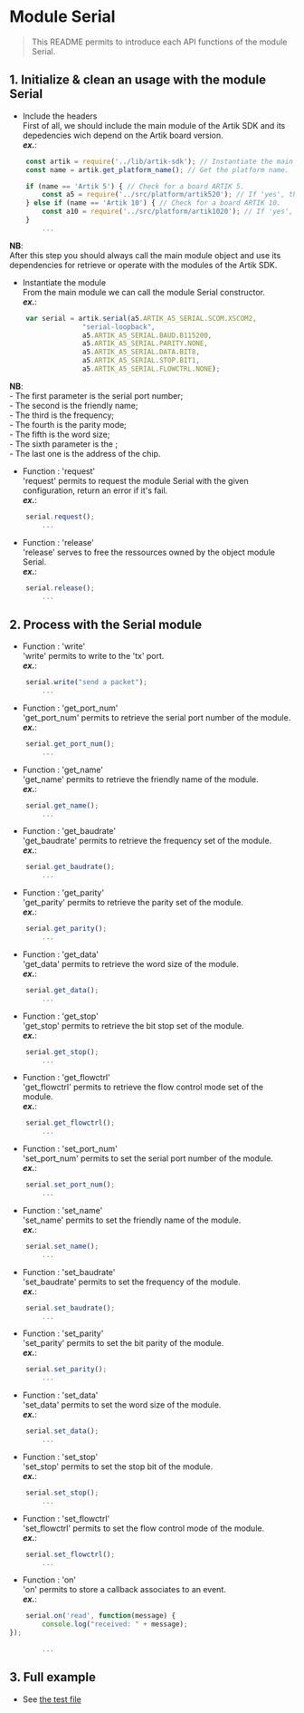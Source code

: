 # Module Serial
   > This README permits to introduce each API functions of the module Serial.

## 1. Initialize & clean an usage with the module Serial
   * Include the headers  
   First of all, we should include the main module of the Artik SDK and its depedencies wich depend on the Artik board version.  
   **_ex\._**:  

```javascript
	const artik = require('../lib/artik-sdk'); // Instantiate the main module object for accessing to the Artik SDK.  
	const name = artik.get_platform_name(); // Get the platform name.  

	if (name == 'Artik 5') { // Check for a board ARTIK 5.  
		const a5 = require('../src/platform/artik520'); // If 'yes', then instantiate the platform depedencies.  
	} else if (name == 'Artik 10') { // Check for a board ARTIK 10.  
		const a10 = require('../src/platform/artik1020'); // If 'yes', then instantiate the platform depedencies.  
	}
		...
```
 __NB__:  
   After this step you should always call the main module object and use its dependencies for retrieve or operate with the modules of the Artik SDK.    
   
   * Instantiate the module  
   From the main module we can call the module Serial constructor.  
   **_ex\._**:  

```javascript
	var serial = artik.serial(a5.ARTIK_A5_SERIAL.SCOM.XSCOM2,
				  "serial-loopback",
				  a5.ARTIK_A5_SERIAL.BAUD.B115200,
				  a5.ARTIK_A5_SERIAL.PARITY.NONE,
				  a5.ARTIK_A5_SERIAL.DATA.BIT8,
				  a5.ARTIK_A5_SERIAL.STOP.BIT1,
				  a5.ARTIK_A5_SERIAL.FLOWCTRL.NONE);

```
 __NB__:  
   \- The first parameter is the serial port number;  
   \- The second is the friendly name;  
   \- The third is the frequency;  
   \- The fourth is the parity mode;  
   \- The fifth is the word size;  
   \- The sixth parameter is the ;  
   \- The last one is the address of the chip.  

   * Function : 'request'  
   'request' permits to request the module Serial with the given configuration, return an error if it's fail.  
   **_ex\._**:  

```javascript
	serial.request();
		...
```

   * Function : 'release'  
   'release' serves to free the ressources owned by the object module Serial.  
   **_ex\._**:  

```javascript
	serial.release();
		...
```

## 2. Process with the Serial module
   * Function : 'write'  
   'write' permits to write to the 'tx' port.  
   **_ex\._**:  

```javascript
	serial.write("send a packet");
		...
```
   * Function : 'get_port_num'   
   'get_port_num' permits to retrieve the serial port number of the module.  
   **_ex\._**:  

```javascript
	serial.get_port_num();
		...
```

   * Function : 'get_name'  
   'get_name' permits to retrieve the friendly name of the module.  
   **_ex\._**:  

```javascript
	serial.get_name();
		...
```

   * Function : 'get_baudrate'  
   'get_baudrate' permits to retrieve the frequency set of the module.  
   **_ex\._**:  

```javascript
	serial.get_baudrate();
		...
```

   * Function : 'get_parity'  
   'get_parity' permits to retrieve the parity set of the module.  
   **_ex\._**:  

```javascript
	serial.get_parity();
		...
```

   * Function : 'get_data'  
   'get_data' permits to retrieve the word size of the module.  
   **_ex\._**:  

```javascript
	serial.get_data();
		...
```

   * Function : 'get_stop'  
   'get_stop' permits to retrieve the bit stop set of the module.  
   **_ex\._**:  

```javascript
	serial.get_stop();
		...
```

   * Function : 'get_flowctrl'  
   'get_flowctrl' permits to retrieve the flow control mode set of the module.  
   **_ex\._**:  

```javascript
	serial.get_flowctrl();
		...
```

   * Function : 'set_port_num'  
   'set_port_num' permits to set the serial port number of the module.  
   **_ex\._**:  

```javascript
	serial.set_port_num();
		...
```

   * Function : 'set_name'  
   'set_name' permits to set the friendly name of the module.  
   **_ex\._**:  

```javascript
	serial.set_name();
		...
```

   * Function : 'set_baudrate'  
   'set_baudrate' permits to set the frequency of the module.  
   **_ex\._**:  

```javascript
	serial.set_baudrate();
		...
```

   * Function : 'set_parity'  
   'set_parity' permits to set the bit parity of the module.  
   **_ex\._**:  

```javascript
	serial.set_parity();
		...
```

   * Function : 'set_data'  
   'set_data' permits to set the word size of the module.  
   **_ex\._**:  

```javascript
	serial.set_data();
		...
```

   * Function : 'set_stop'  
   'set_stop' permits to set the stop bit of the module.  
   **_ex\._**:  

```javascript
	serial.set_stop();
		...
```

   * Function : 'set_flowctrl'  
   'set_flowctrl' permits to set the flow control mode of the module.  
   **_ex\._**:  

```javascript
	serial.set_flowctrl();
		...
```


   * Function : 'on'  
   'on' permits to store a callback associates to an event.  
   **_ex\._**:  

```javascript
	serial.on('read', function(message) {
        console.log("received: " + message);
});

		...
```


## 3. Full example

   * See [the test file](/test/serial-test.js)
